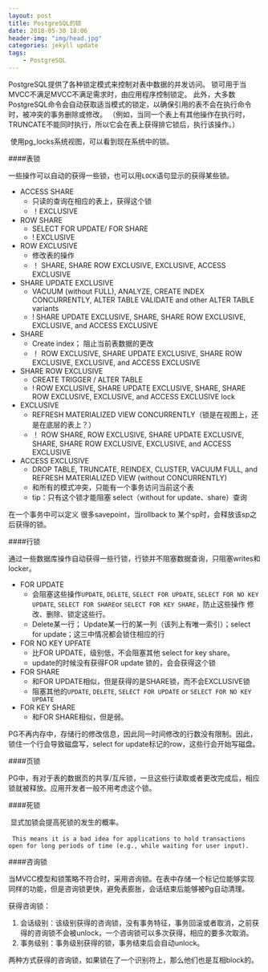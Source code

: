 ```yaml
---
layout: post
title: PostgreSQL的锁
date: 2018-05-30 18:06
header-img: "img/head.jpg"
categories: jekyll update
tags:
    - PostgreSQL
---
```


​PostgreSQL提供了各种锁定模式来控制对表中数据的并发访问。 锁可用于当MVCC不满足MVCC不满足需求时，由应用程序控制锁定。 此外，大多数PostgreSQL命令会自动获取适当模式的锁定，以确保引用的表不会在执行命令时，被冲突的事务删除或修改。 （例如，当同一个表上有其他操作在执行时，TRUNCATE不能同时执行，所以它会在表上获得排它锁后，执行该操作。）

​	使用pg_locks系统视图，可以看到现在系统中的锁。

####表锁

一些操作可以自动的获得一些锁，也可以用`LOCK`语句显示的获得某些锁。

+ ACCESS SHARE
  + 只读的查询在相应的表上，获得这个锁
  + ！EXCLUSIVE
+ ROW SHARE
  + SELECT FOR UPDATE/ FOR SHARE
  + ! EXCLUSIVE
+ ROW EXCLUSIVE
  + 修改表的操作
  + ！ SHARE, SHARE ROW EXCLUSIVE, EXCLUSIVE, ACCESS EXCLUSIVE
+ SHARE UPDATE EXCLUSIVE
  + VACUUM (without FULL), ANALYZE, CREATE INDEX CONCURRENTLY, ALTER TABLE VALIDATE and other ALTER TABLE variants
  + ! SHARE UPDATE EXCLUSIVE, SHARE, SHARE ROW EXCLUSIVE, EXCLUSIVE, and ACCESS EXCLUSIVE
+ SHARE
  + Create index； 阻止当前表数据的更改
  + ！ ROW EXCLUSIVE, SHARE UPDATE EXCLUSIVE, SHARE ROW EXCLUSIVE, EXCLUSIVE, and ACCESS EXCLUSIVE
+ SHARE ROW EXCLUSIVE
  + CREATE TRIGGER / ALTER TABLE
  + ! ROW EXCLUSIVE, SHARE UPDATE EXCLUSIVE, SHARE, SHARE ROW EXCLUSIVE, EXCLUSIVE, and ACCESS EXCLUSIVE lock
+ EXCLUSIVE
  + REFRESH MATERIALIZED VIEW CONCURRENTLY（锁是在视图上，还是在底层的表上？）
  + ！ ROW SHARE, ROW EXCLUSIVE, SHARE UPDATE EXCLUSIVE, SHARE, SHARE ROW EXCLUSIVE, EXCLUSIVE, and ACCESS EXCLUSIVE
+ ACCESS EXCLUSIVE
  + DROP TABLE, TRUNCATE, REINDEX, CLUSTER, VACUUM FULL, and REFRESH MATERIALIZED VIEW (without CONCURRENTLY)
  + 和所有的模式冲突，只能有一个事务访问当前这个表
  + tip：只有这个锁才能阻塞 select（without for update、share）查询

在一个事务中可以定义 很多savepoint，当rollback to 某个sp时，会释放该sp之后获得的锁。

####行锁

通过一些数据库操作自动获得一些行锁，行锁并不阻塞数据查询，只阻塞writes和locker。

+ FOR UPDATE
  + 会阻塞这些操作`UPDATE`, `DELETE`, `SELECT FOR UPDATE`, `SELECT FOR NO KEY UPDATE`, `SELECT FOR SHARE`or `SELECT FOR KEY SHARE`，防止这些操作 修改、删除、锁定这些行。
  + Delete某一行； Update某一行的某一列（该列上有唯一索引）；select  for update；这三中情况都会锁住相应的行
+ FOR NO KEY UPFATE
  + 比FOR UPDATE，级别低，不会阻塞其他 select for key share。
  + update的时候没有获得FOR update 锁的，会会获得这个锁
+ FOR SHARE
  + 和FOR UPDATE相似，但是获得的是SHARE锁，而不会EXCLUSIVE锁
  + 阻塞其他的`UPDATE`, `DELETE`, `SELECT FOR UPDATE` or `SELECT FOR NO KEY UPDATE`
+ FOR KEY SHARE
  + 和FOR SHARE相似，但是弱。

PG不再内存中，存储行的修改信息，因此同一时间修改的行数没有限制。因此，锁住一个行会导致磁盘写，select for update标记的row，这些行会开始写磁盘。

####页锁	

​	PG中，有对于表的数据页的共享/互斥锁，一旦这些行读取或者更改完成后，相应锁就被释放。应用开发者一般不用考虑这个锁。

####死锁

​	显式加锁会提高死锁的发生的概率。

​	` This means it is a bad idea for applications to hold transactions open for long periods of time (e.g., while waiting for user input).`

####咨询锁

​	当MVCC模型和锁策略不符合时，采用咨询锁。在表中存储一个标记位能够实现同样的功能，但是咨询锁更快，避免表膨胀，会话结束后能够被Pg自动清理。

获得咨询锁：

1. 会话级别：该级别获得的咨询锁，没有事务特征，事务回滚或者取消，之前获得的咨询锁不会被unlock，一个咨询锁可以多次获得，相应的要多次取消。
2. 事务级别：事务级别获得的锁，事务结束后会自动unlock。

两种方式获得的咨询锁，如果锁在了一个识别符上，那么他们也是互相block的。

